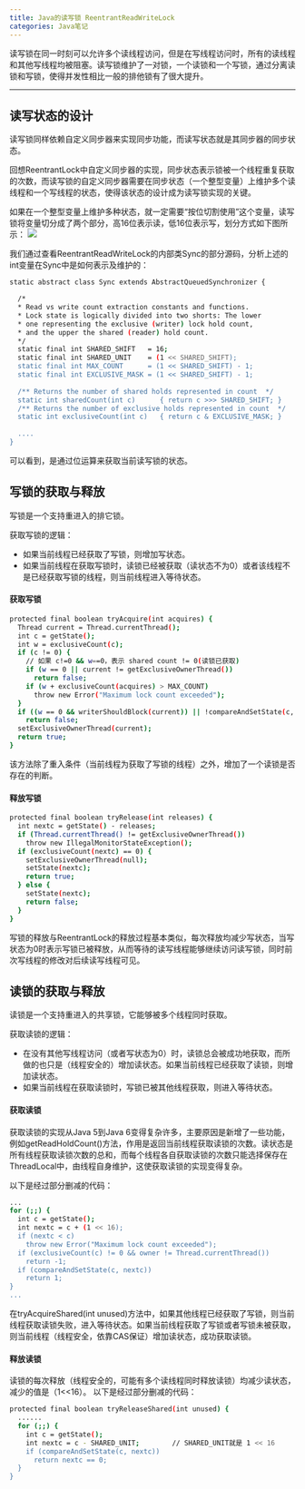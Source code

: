 ```yaml
---
title: Java的读写锁 ReentrantReadWriteLock
categories: Java笔记
---
```


读写锁在同一时刻可以允许多个读线程访问，但是在写线程访问时，所有的读线程和其他写线程均被阻塞。读写锁维护了一对锁，一个读锁和一个写锁，通过分离读锁和写锁，使得并发性相比一般的排他锁有了很大提升。

<!--more-->

---

## 读写状态的设计
读写锁同样依赖自定义同步器来实现同步功能，而读写状态就是其同步器的同步状态。

回想ReentrantLock中自定义同步器的实现，同步状态表示锁被一个线程重复获取的次数，而读写锁的自定义同步器需要在同步状态（一个整型变量）上维护多个读线程和一个写线程的状态，使得该状态的设计成为读写锁实现的关键。

如果在一个整型变量上维护多种状态，就一定需要“按位切割使用”这个变量，读写锁将变量切分成了两个部分，高16位表示读，低16位表示写，划分方式如下图所示：
<img src="http://img.blog.csdn.net/20170613103956052">

我们通过查看ReentrantReadWriteLock的内部类Sync的部分源码，分析上述的int变量在Sync中是如何表示及维护的：
```bash
static abstract class Sync extends AbstractQueuedSynchronizer {

  /*
  * Read vs write count extraction constants and functions.
  * Lock state is logically divided into two shorts: The lower
  * one representing the exclusive (writer) lock hold count,
  * and the upper the shared (reader) hold count.
  */
  static final int SHARED_SHIFT   = 16;
  static final int SHARED_UNIT    = (1 << SHARED_SHIFT);
  static final int MAX_COUNT      = (1 << SHARED_SHIFT) - 1;
  static final int EXCLUSIVE_MASK = (1 << SHARED_SHIFT) - 1;
  
  /** Returns the number of shared holds represented in count  */
  static int sharedCount(int c)      { return c >>> SHARED_SHIFT; }
  /** Returns the number of exclusive holds represented in count  */
  static int exclusiveCount(int c)   { return c & EXCLUSIVE_MASK; }
  
  ....
}
```
可以看到，是通过位运算来获取当前读写锁的状态。


## 写锁的获取与释放
写锁是一个支持重进入的排它锁。

获取写锁的逻辑：
* 如果当前线程已经获取了写锁，则增加写状态。
* 如果当前线程在获取写锁时，读锁已经被获取（读状态不为0）或者该线程不是已经获取写锁的线程，则当前线程进入等待状态。

#### 获取写锁
```bash
protected final boolean tryAcquire(int acquires) {
  Thread current = Thread.currentThread();
  int c = getState();
  int w = exclusiveCount(c);
  if (c != 0) {
    // 如果 c!=0 && w==0，表示 shared count != 0(读锁已获取)
    if (w == 0 || current != getExclusiveOwnerThread())
      return false;
    if (w + exclusiveCount(acquires) > MAX_COUNT)
      throw new Error("Maximum lock count exceeded");
  }
  if ((w == 0 && writerShouldBlock(current)) || !compareAndSetState(c, c + acquires))
    return false;
  setExclusiveOwnerThread(current);
  return true;
}
```
该方法除了重入条件（当前线程为获取了写锁的线程）之外，增加了一个读锁是否存在的判断。

#### 释放写锁
```bash
protected final boolean tryRelease(int releases) {
  int nextc = getState() - releases;
  if (Thread.currentThread() != getExclusiveOwnerThread())
    throw new IllegalMonitorStateException();
  if (exclusiveCount(nextc) == 0) {
    setExclusiveOwnerThread(null);
    setState(nextc);
    return true;
  } else {
    setState(nextc);
    return false;
  }
}
```
写锁的释放与ReentrantLock的释放过程基本类似，每次释放均减少写状态，当写状态为0时表示写锁已被释放，从而等待的读写线程能够继续访问读写锁，同时前次写线程的修改对后续读写线程可见。



## 读锁的获取与释放
读锁是一个支持重进入的共享锁，它能够被多个线程同时获取。

获取读锁的逻辑：
* 在没有其他写线程访问（或者写状态为0）时，读锁总会被成功地获取，而所做的也只是（线程安全的）增加读状态。如果当前线程已经获取了读锁，则增加读状态。
* 如果当前线程在获取读锁时，写锁已被其他线程获取，则进入等待状态。




#### 获取读锁

获取读锁的实现从Java 5到Java 6变得复杂许多，主要原因是新增了一些功能，例如getReadHoldCount()方法，作用是返回当前线程获取读锁的次数。读状态是所有线程获取读锁次数的总和，而每个线程各自获取读锁的次数只能选择保存在ThreadLocal中，由线程自身维护，这使获取读锁的实现变得复杂。

以下是经过部分删减的代码：
```bash
...
for (;;) {
  int c = getState();
  int nextc = c + (1 << 16);
  if (nextc < c)
    throw new Error("Maximum lock count exceeded");
  if (exclusiveCount(c) != 0 && owner != Thread.currentThread())
    return -1;
  if (compareAndSetState(c, nextc))
    return 1;
}
...
```
在tryAcquireShared(int unused)方法中，如果其他线程已经获取了写锁，则当前线程获取读锁失败，进入等待状态。如果当前线程获取了写锁或者写锁未被获取，则当前线程（线程安全，依靠CAS保证）增加读状态，成功获取读锁。

#### 释放读锁

读锁的每次释放（线程安全的，可能有多个读线程同时释放读锁）均减少读状态，减少的值是（1<<16）。
以下是经过部分删减的代码：
```bash
protected final boolean tryReleaseShared(int unused) {
  ......
  for (;;) {
    int c = getState();
    int nextc = c - SHARED_UNIT;        // SHARED_UNIT就是 1 << 16
    if (compareAndSetState(c, nextc))
      return nextc == 0;
  }
}
```
